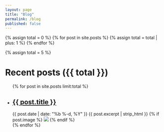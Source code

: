 ```yaml
---
layout: page
title: "Blog"
permalink: /blog
published: false
---
```


{% assign total = 0 %}
{% for post in site.posts %}
  {% assign total = total | plus: 1 %}
{% endfor %}

{% assign total = 5 %}
<h1 class="page-heading">Recent posts ({{ total }})</h1>

<ul class="post-list">
  {% for post in site.posts limit:total %}
    <li>      
      <h2>
        <a class="post-link" href="{{ post.url | prepend: site.baseurl }}">{{ post.title }}</a>
      </h2>
      <span class="post-meta">{{ post.date | date: "%b %-d, %Y" }}</span>
      {{ post.excerpt | strip_html }}
      {% if post.image %}
        <a href="{{ post.url | prepend: site.baseurl }}" ><img src="{{ post.image }}" /></a>
      {% endif %}
    </li>
  {% endfor %}
</ul>